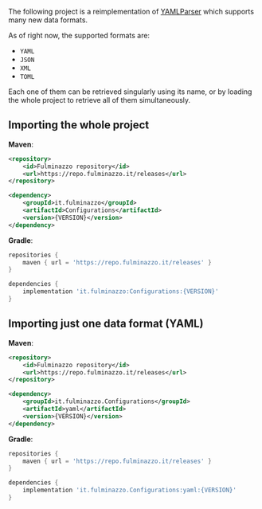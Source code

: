 The following project is a reimplementation of [YAMLParser](https://github.com/Fulminazzo/YAMLParser)
which supports many new data formats.

As of right now, the supported formats are:
- `YAML`
- `JSON`
- `XML`
- `TOML`

Each one of them can be retrieved singularly using its name, or by loading the whole project to retrieve all of them simultaneously.

## Importing the whole project
**Maven**:
```xml
<repository>
    <id>Fulminazzo repository</id>
    <url>https://repo.fulminazzo.it/releases</url>
</repository>
```
```xml
<dependency>
    <groupId>it.fulminazzo</groupId>
    <artifactId>Configurations</artifactId>
    <version>{VERSION}</version>
</dependency>
```

**Gradle**:
```groovy
repositories {
    maven { url = 'https://repo.fulminazzo.it/releases' }
}
```
```groovy
dependencies {
    implementation 'it.fulminazzo:Configurations:{VERSION}'
}
```

## Importing just one data format (YAML)
**Maven**:
```xml
<repository>
    <id>Fulminazzo repository</id>
    <url>https://repo.fulminazzo.it/releases</url>
</repository>
```
```xml
<dependency>
    <groupId>it.fulminazzo.Configurations</groupId>
    <artifactId>yaml</artifactId>
    <version>{VERSION}</version>
</dependency>
```

**Gradle**:
```groovy
repositories {
    maven { url = 'https://repo.fulminazzo.it/releases' }
}
```
```groovy
dependencies {
    implementation 'it.fulminazzo.Configurations:yaml:{VERSION}'
}
```